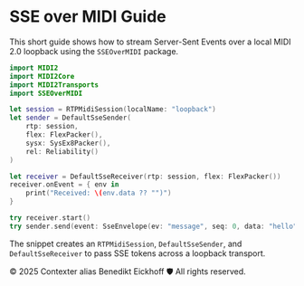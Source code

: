 # SSE over MIDI Guide

This short guide shows how to stream Server-Sent Events over a local MIDI 2.0 loopback using the `SSEOverMIDI` package.

```swift
import MIDI2
import MIDI2Core
import MIDI2Transports
import SSEOverMIDI

let session = RTPMidiSession(localName: "loopback")
let sender = DefaultSseSender(
    rtp: session,
    flex: FlexPacker(),
    sysx: SysEx8Packer(),
    rel: Reliability()
)

let receiver = DefaultSseReceiver(rtp: session, flex: FlexPacker())
receiver.onEvent = { env in
    print("Received: \(env.data ?? "")")
}

try receiver.start()
try sender.send(event: SseEnvelope(ev: "message", seq: 0, data: "hello"))
```

The snippet creates an `RTPMidiSession`, `DefaultSseSender`, and `DefaultSseReceiver` to pass SSE tokens across a loopback transport.

© 2025 Contexter alias Benedikt Eickhoff 🛡️ All rights reserved.
